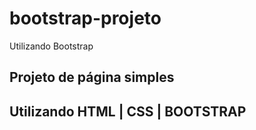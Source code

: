 # bootstrap-projeto
Utilizando Bootstrap

## Projeto de página simples
## Utilizando HTML | CSS | BOOTSTRAP


